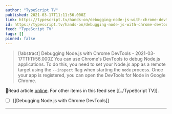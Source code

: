 ```yaml
---
author: "TypeScript TV"
published: 2021-03-17T11:11:56.000Z
link: https://typescript.tv/hands-on/debugging-node-js-with-chrome-devtools/
id: https://typescript.tv/hands-on/debugging-node-js-with-chrome-devtools/
feed: "TypeScript TV"
tags: []
pinned: false
---
```

> [!abstract] Debugging Node.js with Chrome DevTools - 2021-03-17T11:11:56.000Z
> You can use Chrome's DevTools to debug Node.js applications. To do this, you need to set your Node.js app as a remote target using the `--inspect` flag when starting the `node` process. Once your app is registered, you can open the DevTools for Node in Google Chrome.

🔗Read article [online](https://typescript.tv/hands-on/debugging-node-js-with-chrome-devtools/). For other items in this feed see [[../TypeScript TV]].

- [ ] [[Debugging Node․js with Chrome DevTools]]
- - -

